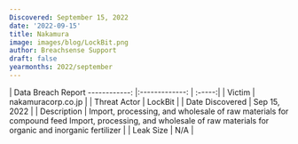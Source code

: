 ```yaml
---
Discovered: September 15, 2022
date: '2022-09-15'
title: Nakamura
image: images/blog/LockBit.png
author: Breachsense Support
draft: false
yearmonths: 2022/september
---
```



| Data Breach Report
------------:     |:-------------:    | :-----:|
| Victim      | nakamuracorp.co.jp      | 
| Threat Actor      | LockBit      | 
| Date Discovered      | Sep 15, 2022      | 
| Description      | Import, processing, and wholesale of raw materials for compound feed Import, processing, and wholesale of raw materials for organic and inorganic fertilizer      | 
| Leak Size      | N/A      | 

